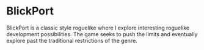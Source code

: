 # BlickPort

BlickPort is a classic style roguelike where I  explore interesting roguelike development possibilities. The game seeks to push the limits and eventually explore past the traditional restrictions of the genre.